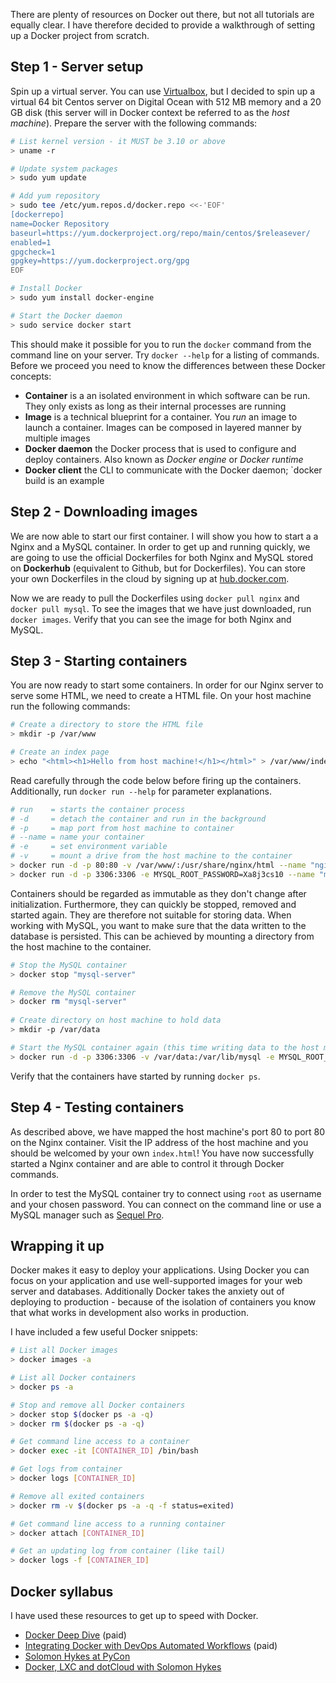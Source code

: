 There are plenty of resources on Docker out there, but not all tutorials are equally clear. I have therefore decided to provide a walkthrough of setting up a Docker project from scratch. 

## Step 1 - Server setup

Spin up a virtual server. You can use [Virtualbox](https://www.virtualbox.org/), but I decided to spin up a virtual 64 bit Centos server on Digital Ocean with 512 MB memory and a 20 GB disk (this server will in Docker context be referred to as the *host machine*). Prepare the server with the following commands:

```bash
# List kernel version - it MUST be 3.10 or above
> uname -r

# Update system packages
> sudo yum update

# Add yum repository
> sudo tee /etc/yum.repos.d/docker.repo <<-'EOF'
[dockerrepo]
name=Docker Repository
baseurl=https://yum.dockerproject.org/repo/main/centos/$releasever/
enabled=1
gpgcheck=1
gpgkey=https://yum.dockerproject.org/gpg
EOF

# Install Docker
> sudo yum install docker-engine

# Start the Docker daemon
> sudo service docker start
```

This should make it possible for you to run the `docker` command from the command line on your server. Try `docker --help` for a listing of commands. Before we proceed you need to know the differences between these Docker concepts:

- **Container** is a an isolated environment in which software can be run. They only exists as long as their internal processes are running
- **Image** is a technical blueprint for a container. You *run* an image to launch a container. Images can be composed in layered manner by multiple images
- **Docker daemon** the Docker process that is used to configure and deploy containers. Also known as *Docker engine* or *Docker runtime*
- **Docker client** the CLI to communicate with the Docker daemon; `docker build is an example

## Step 2 - Downloading images

We are now able to start our first container. I will show you how to start a a Nginx and a MySQL container. In order to get up and running quickly, we are going to use the official Dockerfiles for both Nginx and MySQL stored on **Dockerhub** (equivalent to Github, but for Dockerfiles). You can store your own Dockerfiles in the cloud by signing up at [hub.docker.com](https://hub.docker.com/).

Now we are ready to pull the Dockerfiles using `docker pull nginx` and `docker pull mysql`. To see the images that we have just downloaded, run `docker images`. Verify that you can see the image for both Nginx and MySQL.

## Step 3 - Starting containers

You are now ready to start some containers. In order for our Nginx server to serve some HTML, we need to create a HTML file. On your host machine run the following commands: 

```bash
# Create a directory to store the HTML file
> mkdir -p /var/www

# Create an index page
> echo "<html><h1>Hello from host machine!</h1></html>" > /var/www/index.html
```

Read carefully through the code below before firing up the containers. Additionally, run `docker run --help` for parameter explanations.

```bash
# run    = starts the container process
# -d     = detach the container and run in the background
# -p     = map port from host machine to container
# --name = name your container
# -e     = set environment variable
# -v     = mount a drive from the host machine to the container
> docker run -d -p 80:80 -v /var/www/:/usr/share/nginx/html --name "nginx-server" nginx
> docker run -d -p 3306:3306 -e MYSQL_ROOT_PASSWORD=Xa8j3cs10 --name "mysql-server" mysql
```

Containers should be regarded as immutable as they don't change after initialization. Furthermore, they can quickly be stopped, removed and started again. They are therefore not suitable for storing data. When working with MySQL, you want to make sure that the data written to the database is persisted. This can be achieved by mounting a directory from the host machine to the container.

```bash
# Stop the MySQL container
> docker stop "mysql-server"

# Remove the MySQL container
> docker rm "mysql-server"
 
# Create directory on host machine to hold data
> mkdir -p /var/data

# Start the MySQL container again (this time writing data to the host machine)
> docker run -d -p 3306:3306 -v /var/data:/var/lib/mysql -e MYSQL_ROOT_PASSWORD=Xa8j3cs10 --name "mysql-server" mysql
```

Verify that the containers have started by running `docker ps`. 

## Step 4 - Testing containers

As described above, we have mapped the host machine's port 80 to port 80 on the Nginx container. Visit the IP address of the host machine and you should be welcomed by your own `index.html`! You have now successfully started a Nginx container and are able to control it through Docker commands.

In order to test the MySQL container try to connect using `root` as username and your chosen password. You can connect on the command line or use a MySQL manager such as [Sequel Pro](http://www.sequelpro.com/).

## Wrapping it up
Docker makes it easy to deploy your applications. Using Docker you can focus on your application and use well-supported images for your web server and databases. Additionally Docker takes the anxiety out of deploying to production - because of the isolation of containers you know that what works in development also works in production. 

I have included a few useful Docker snippets:

```bash
# List all Docker images
> docker images -a

# List all Docker containers
> docker ps -a

# Stop and remove all Docker containers
> docker stop $(docker ps -a -q)
> docker rm $(docker ps -a -q)

# Get command line access to a container
> docker exec -it [CONTAINER_ID] /bin/bash

# Get logs from container
> docker logs [CONTAINER_ID]

# Remove all exited containers
> docker rm -v $(docker ps -a -q -f status=exited)

# Get command line access to a running container
> docker attach [CONTAINER_ID]

# Get an updating log from container (like tail)
> docker logs -f [CONTAINER_ID]
```

## Docker syllabus
I have used these resources to get up to speed with Docker.

- [Docker Deep Dive](https://www.pluralsight.com/courses/docker-deep-dive) (paid)
- [Integrating Docker with DevOps Automated Workflows](https://app.pluralsight.com/library/courses/integrating-docker-with-devops-automated-workflows) (paid)
- [Solomon Hykes at PyCon](https://www.youtube.com/watch?v=wW9CAH9nSLs)
- [Docker, LXC and dotCloud with Solomon Hykes](https://changelog.com/89/)

